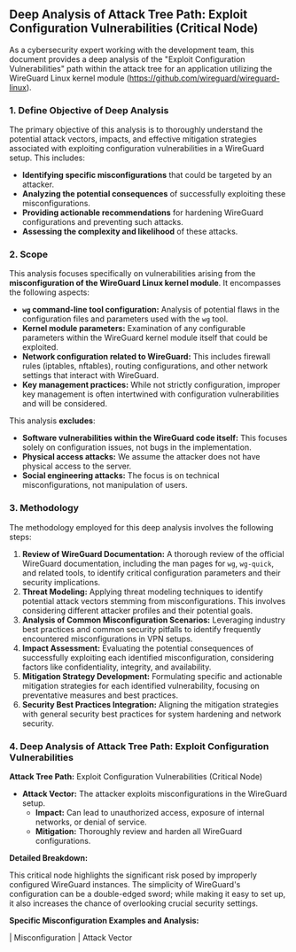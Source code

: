 ## Deep Analysis of Attack Tree Path: Exploit Configuration Vulnerabilities (Critical Node)

As a cybersecurity expert working with the development team, this document provides a deep analysis of the "Exploit Configuration Vulnerabilities" path within the attack tree for an application utilizing the WireGuard Linux kernel module (https://github.com/wireguard/wireguard-linux).

### 1. Define Objective of Deep Analysis

The primary objective of this analysis is to thoroughly understand the potential attack vectors, impacts, and effective mitigation strategies associated with exploiting configuration vulnerabilities in a WireGuard setup. This includes:

* **Identifying specific misconfigurations** that could be targeted by an attacker.
* **Analyzing the potential consequences** of successfully exploiting these misconfigurations.
* **Providing actionable recommendations** for hardening WireGuard configurations and preventing such attacks.
* **Assessing the complexity and likelihood** of these attacks.

### 2. Scope

This analysis focuses specifically on vulnerabilities arising from the **misconfiguration of the WireGuard Linux kernel module**. It encompasses the following aspects:

* **`wg` command-line tool configuration:**  Analysis of potential flaws in the configuration files and parameters used with the `wg` tool.
* **Kernel module parameters:** Examination of any configurable parameters within the WireGuard kernel module itself that could be exploited.
* **Network configuration related to WireGuard:**  This includes firewall rules (iptables, nftables), routing configurations, and other network settings that interact with WireGuard.
* **Key management practices:**  While not strictly configuration, improper key management is often intertwined with configuration vulnerabilities and will be considered.

This analysis **excludes**:

* **Software vulnerabilities within the WireGuard code itself:** This focuses solely on configuration issues, not bugs in the implementation.
* **Physical access attacks:**  We assume the attacker does not have physical access to the server.
* **Social engineering attacks:**  The focus is on technical misconfigurations, not manipulation of users.

### 3. Methodology

The methodology employed for this deep analysis involves the following steps:

1. **Review of WireGuard Documentation:**  A thorough review of the official WireGuard documentation, including the man pages for `wg`, `wg-quick`, and related tools, to identify critical configuration parameters and their security implications.
2. **Threat Modeling:**  Applying threat modeling techniques to identify potential attack vectors stemming from misconfigurations. This involves considering different attacker profiles and their potential goals.
3. **Analysis of Common Misconfiguration Scenarios:**  Leveraging industry best practices and common security pitfalls to identify frequently encountered misconfigurations in VPN setups.
4. **Impact Assessment:**  Evaluating the potential consequences of successfully exploiting each identified misconfiguration, considering factors like confidentiality, integrity, and availability.
5. **Mitigation Strategy Development:**  Formulating specific and actionable mitigation strategies for each identified vulnerability, focusing on preventative measures and best practices.
6. **Security Best Practices Integration:**  Aligning the mitigation strategies with general security best practices for system hardening and network security.

### 4. Deep Analysis of Attack Tree Path: Exploit Configuration Vulnerabilities

**Attack Tree Path:** Exploit Configuration Vulnerabilities (Critical Node)

* **Attack Vector:** The attacker exploits misconfigurations in the WireGuard setup.
    * **Impact:** Can lead to unauthorized access, exposure of internal networks, or denial of service.
    * **Mitigation:**  Thoroughly review and harden all WireGuard configurations.

**Detailed Breakdown:**

This critical node highlights the significant risk posed by improperly configured WireGuard instances. The simplicity of WireGuard's configuration can be a double-edged sword; while making it easy to set up, it also increases the chance of overlooking crucial security settings.

**Specific Misconfiguration Examples and Analysis:**

| Misconfiguration                                  | Attack Vector